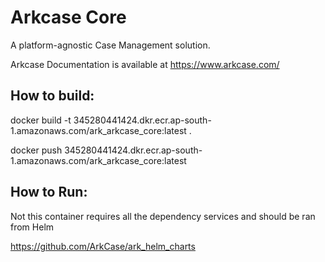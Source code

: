# Arkcase Core
A platform-agnostic Case Management solution.

Arkcase Documentation is available at https://www.arkcase.com/

## How to build:

docker build -t 345280441424.dkr.ecr.ap-south-1.amazonaws.com/ark_arkcase_core:latest .

docker push 345280441424.dkr.ecr.ap-south-1.amazonaws.com/ark_arkcase_core:latest

## How to Run:

Not this container requires all the dependency services and should be ran from Helm

https://github.com/ArkCase/ark_helm_charts
